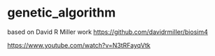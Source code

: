 # genetic_algorithm

based on David R Miller work
https://github.com/davidrmiller/biosim4

https://www.youtube.com/watch?v=N3tRFayqVtk

